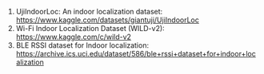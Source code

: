 1. UjiIndoorLoc: An indoor localization dataset: https://www.kaggle.com/datasets/giantuji/UjiIndoorLoc
2. Wi-Fi Indoor Localization Dataset (WILD-v2): https://www.kaggle.com/c/wild-v2
3. BLE RSSI dataset for Indoor localization: https://archive.ics.uci.edu/dataset/586/ble+rssi+dataset+for+indoor+localization
